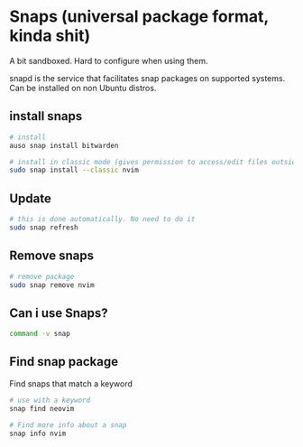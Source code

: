 # Snaps (universal package format, kinda shit)

A bit sandboxed. Hard to configure when using them.

snapd is the service that facilitates snap packages on supported systems. Can be installed on non Ubuntu distros.

## install snaps

```sh
# install
auso snap install bitwarden

# install in classic mode (gives permission to access/edit files outside home directory)
sudo snap install --classic nvim

```

## Update

```sh
# this is done automatically. No need to do it
sudo snap refresh
```


## Remove snaps

```sh
# remove package
sudo snap remove nvim
```


## Can i use Snaps?

```sh
command -v snap
```


## Find snap package

Find snaps that match a keyword
```sh
# use with a keyword
snap find neovim

# Find more info about a snap
snap info nvim
```
